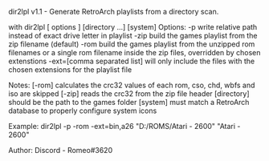 dir2lpl v1.1 - Generate RetroArch playlists from a directory scan.

with dir2lpl [ options ] [directory ...] [system]
Options:
  -p    write relative path instead of exact drive letter in playlist
  -zip  build the games playlist from the zip filename (default)
  -rom  build the games playlist from the unzipped rom filenames
        or a single rom filename inside the zip files, overridden by chosen extenstions
  -ext=[comma separated list] will only include the files with the chosen
        extensions for the playlist file

Notes:
  [-rom]      calculates the crc32 values of each rom, cso, chd, wbfs and iso are skipped
  [-zip]      reads the crc32 from the zip file header
  [directory] should be the path to the games folder
  [system]    must match a RetroArch database to properly configure system icons

Example:
              dir2lpl -p -rom -ext=bin,a26 "D:/ROMS/Atari - 2600" "Atari - 2600"

Author:
   Discord - Romeo#3620